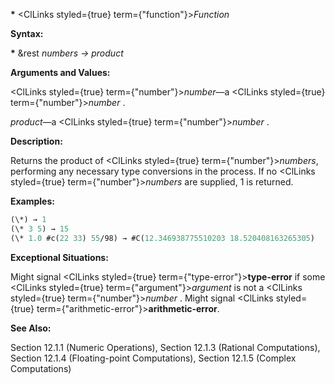 **\*** <ClLinks styled={true} term={"function"}><i>Function</i></ClLinks>

**Syntax:**

**\*** &amp;rest *numbers → product*

**Arguments and Values:**

<ClLinks styled={true} term={"number"}><i>number</i></ClLinks>—a <ClLinks styled={true} term={"number"}><i>number</i></ClLinks> .

*product*—a <ClLinks styled={true} term={"number"}><i>number</i></ClLinks> .

**Description:**

Returns the product of <ClLinks styled={true} term={"number"}><i>numbers</i></ClLinks>, performing any necessary type conversions in the process. If no <ClLinks styled={true} term={"number"}><i>numbers</i></ClLinks> are supplied, 1 is returned.

**Examples:**

```lisp
(\*) → 1 
(\* 3 5) → 15 
(\* 1.0 #c(22 33) 55/98) → #C(12.346938775510203 18.520408163265305) 
```

**Exceptional Situations:**

Might signal <ClLinks styled={true} term={"type-error"}><b>type-error</b></ClLinks> if some <ClLinks styled={true} term={"argument"}><i>argument</i></ClLinks> is not a <ClLinks styled={true} term={"number"}><i>number</i></ClLinks> . Might signal <ClLinks styled={true} term={"arithmetic-error"}><b>arithmetic-error</b></ClLinks>.

**See Also:**

Section 12.1.1 (Numeric Operations), Section 12.1.3 (Rational Computations), Section 12.1.4 (Floating-point Computations), Section 12.1.5 (Complex Computations)
